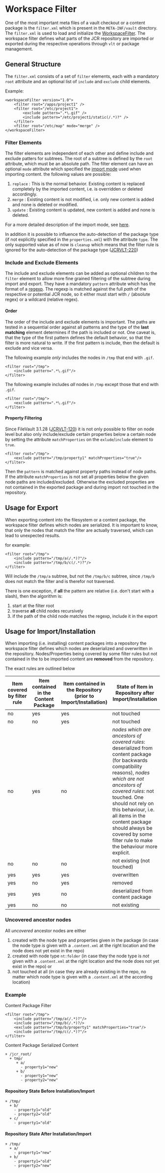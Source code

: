<!--
   Licensed to the Apache Software Foundation (ASF) under one or more
   contributor license agreements.  See the NOTICE file distributed with
   this work for additional information regarding copyright ownership.
   The ASF licenses this file to You under the Apache License, Version 2.0
   (the "License"); you may not use this file except in compliance with
   the License.  You may obtain a copy of the License at

       http://www.apache.org/licenses/LICENSE-2.0

   Unless required by applicable law or agreed to in writing, software
   distributed under the License is distributed on an "AS IS" BASIS,
   WITHOUT WARRANTIES OR CONDITIONS OF ANY KIND, either express or implied.
   See the License for the specific language governing permissions and
   limitations under the License.
-->

Workspace Filter
================
One of the most important meta files of a vault checkout or a content package is the `filter.xml` which is present in
the `META-INF/vault` directory. The `filter.xml` is used to load and initialize
the [WorkspaceFilter][api.WorkspaceFilter]. The workspace filter defines what parts of the JCR repository are
imported or exported during the respective operations through `vlt` or package management.

General Structure
-----------------
The `filter.xml` consists of a set of `filter` elements, each with a mandatory `root` attribute and an optional list of
`include` and `exclude` child elements.

Example:

    <workspaceFilter version="1.0">
        <filter root="/apps/project1" />
        <filter root="/etc/project1">
            <exclude pattern=".*\.gif" />
            <include pattern="/etc/project1/static(/.*)?" />
        </filter>
        <filter root="/etc/map" mode="merge" />
    </workspaceFilter>

### Filter Elements
The filter elements are independent of each other and define include and exclude patters for subtrees. The root of a
subtree is defined by the `root` attribute, which must be an absolute path.
The filter element can have an optional `mode` attribute which specified the [import mode][api.ImportMode] used when
importing content. the following values are possible:

1. `replace` : This is the normal behavior. Existing content is replaced completely by the imported content, i.e. is overridden or deleted accordingly.
1. `merge` : Existing content is not modified, i.e. only new content is added and none is deleted or modified.
1. `update` : Existing content is updated, new content is added and none is deleted.

For a more detailed description of the import mode, see [here](importmode.html).

In addition it is possible to influence the auto-detection of the package type (if not explicitly specified in the `properties.xml`) with the attribute `type`. The only supported value as of now is `cleanup` which means that the filter rule is ignored for the auto-detection of  the package type ([JCRVLT-220](https://issues.apache.org/jira/browse/JCRVLT-220))


### Include and Exclude Elements
The include and exclude elements can be added as optional children to the `filter` element to allow more fine grained filtering of the subtree during import and export. They have a
mandatory `pattern` attribute which has the format of a [regexp][api.Pattern]. The regexp is matched against the full _path_ of the
respective or potential JCR node, so it either must start with `/` (absolute regex) or a wildcard (relative regex).

#### Order
The order of the include and exclude elements is important. The paths are tested in a sequential order against all
patterns and the type of the **last matching** element determines if the path is included or not. One caveat is, that
the type of the first pattern defines the default behavior, so that the filter is more natural to write. If the first
pattern is include, then the default is exclude and vice versa.

The following example _only_ includes the nodes in `/tmp` that end with `.gif`.

    <filter root="/tmp">
        <include pattern=".*\.gif"/>
    </filter>

The following example includes _all_ nodes in `/tmp` except those that end with `.gif`.

    <filter root="/tmp">
        <exclude pattern=".*\.gif"/>
    </filter>

#### Property Filtering

Since FileVault 3.1.28 ([JCRVLT-120](https://issues.apache.org/jira/browse/JCRVLT-120)) it is not only possible to filter on node level but also only include/exclude certain properties below a certain node by setting the attribute `matchProperties` on the `exlude`/`include` element to `true`. 

	<filter root="/tmp">
        <exclude pattern="/tmp/property1" matchProperties="true"/>
    </filter>

Then the `pattern` is matched against property paths instead of node paths.
If the attribute `matchProperties` is not set all properties below the given node paths are included/excluded. Otherwise the excluded properties are not contained in the exported package and during import not touched in the repository.


Usage for Export
----------------
When exporting content into the filesystem or a content package, the workspace filter defines which nodes are
serialized. It is important to know, that only the nodes that match the filter are actually traversed, which can lead to unexpected results.

for example:

    <filter root="/tmp">
        <include pattern="/tmp/a(/.*)?"/>
        <include pattern="/tmp/b/c(/.*)?"/>
    </filter>

Will include the `/tmp/a` subtree, but not the `/tmp/b/c` subtree, since `/tmp/b` does not match the filter and is
therefor not traversed.

There is one exception, if **all** the pattern are relative (i.e. don't start with a slash), then the algorithm is:

1. start at the filter root
2. traverse **all** child nodes recursively
3. if the path of the child node matches the regexp, include it in the export

Usage for Import/Installation
-------------------
When importing (i.e. installing) content packages into a repository  the workspace filter defines which nodes are deserialized and overwritten in the repository.
Nodes/Properties being covered by some filter rules but not contained in the to be imported content are **removed** from the repository.

The exact rules are outlined below

Item covered by filter rule | Item contained in the Content Package | Item contained in the Repository (prior to Import/Installation) | State of Item in Repository after Import/Installation
--- | --- | --- | ---
no | yes | yes | not touched
no | no | yes | not touched
no | yes | no | *nodes which are ancestors of covered rules*: deserialized from content package (for backwards compatibility reasons), *nodes which are not ancestors of covered rules*: not touched. One should not rely on this behaviour, i.e. all items in the content package should always be covered by some filter rule to make the behaviour more explicit.
no | no | no | not existing (not touched)
yes | yes | yes | overwritten
yes | no | yes | removed
yes | yes | no | deserialized from content package
yes | no | no | not existing

### Uncovered ancestor nodes

All *uncovered* ancestor nodes are either

1. created with the node type and properties given in the package (in case the node type *is* given with a `.content.xml` at the right location and the node does not yet exist in the repo)
1. created with node type `nt:folder` (in case they the node type is *not* given with a `.content.xml` at the right location and the node does not yet exist in the repo) or
1. not touched at all (in case they are already existing in the repo, no matter which node type is given with a `.content.xml` at the according location) 

### Example

Content Package Filter

```
<filter root="/tmp">
    <include pattern="/tmp/a(/.*)?"/>
    <include pattern="/tmp/b(/.*)?/>
    <exclude pattern="/tmp/b/property1" matchProperties="true"/>
    <include pattern="/tmp/c(/.*)?"/>
</filter>
```

Content Package Serialized Content

```
+ /jcr_root/
  + tmp/
  	 + a/
  	   - property1="new"
  	 + b/
  	   - property1="new"
  	   - property2="new"
```

#### Repository State Before Installation/Import
```
+ /tmp/
  + b/
    - property1="old"
    - property2="old"
  + c/
    - property1="old"
```

#### Repository State After Installation/Import
```
+ /tmp/
  + a/
    - property1="new"
  + b/
    - property1="old"
    - property2="new"
```

[api.WorkspaceFilter]: apidocs/org/apache/jackrabbit/vault/fs/api/WorkspaceFilter.html
[api.ImportMode]: apidocs/org/apache/jackrabbit/vault/fs/api/ImportMode.html
[api.Pattern]: https://docs.oracle.com/javase/7/docs/api/java/util/regex/Pattern.html